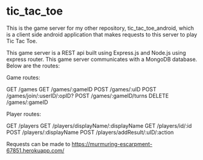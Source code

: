 # tic_tac_toe

This is the game server for my other repository, tic_tac_toe_android, which is a client side android application that makes requests to this server to play Tic Tac Toe.

This game server is a REST api built using Express.js and Node.js using express router. This game server communicates with a MongoDB database. Below are the routes:

Game routes:

GET /games
GET /games/:gameID
POST /games/:uID
POST /games/join/:userID/:opID?
POST /games/:gameID/turns
DELETE /games/:gameID

Player routes:

GET /players
GET /players/displayName/:displayName
GET /players/id/:id
POST /players/:displayName
POST /players/addResult/:uID/:action

Requests can be made to https://murmuring-escarpment-67851.herokuapp.com/
